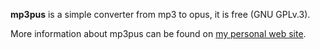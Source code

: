 **mp3pus** is a simple converter from mp3 to opus, it is free (GNU GPLv.3).

More information about mp3pus can be found on
[my personal web site](https://codej.ru/QjK4rbVk).
